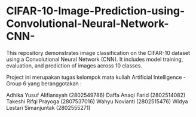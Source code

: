 # CIFAR-10-Image-Prediction-using-Convolutional-Neural-Network-CNN-
This repository demonstrates image classification on the CIFAR-10 dataset using a Convolutional Neural Network (CNN). It includes model training, evaluation, and prediction of images across 10 classes.

Project ini merupakan tugas kelompok mata kuliah Artificial Intelligence - Group 6 yang beranggotakan :

Adhika Yusuf Alifiansyah (2802549786)
Daffa Anaqi Farid (2802514082)
Takeshi Rifqi Prayoga (2807537016)
Wahyu Novianti (2802515476)
Widya Lestari Simanjuntak (2802555271)
